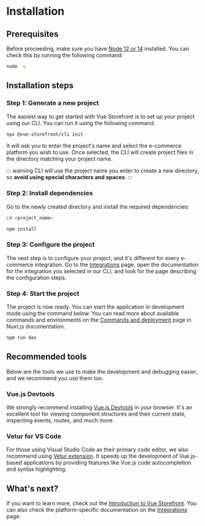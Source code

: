 # Installation

## Prerequisites

Before proceeding, make sure you have [Node 12 or 14](https://nodejs.org/en/) installed. You can check this by running the following command:

```bash
node -v
```

## Installation steps

### Step 1: Generate a new project

The easiest way to get started with Vue Storefront is to set up your project using our CLI. You can run it using the following command:

```bash
npx @vue-storefront/cli init
```

It will ask you to enter the project's name and select the e-commerce platform you wish to use. Once selected, the CLI will create project files in the directory matching your project name.

::: warning
CLI will use the project name you enter to create a new directory, so **avoid using special characters and spaces**.
:::

### Step 2: Install dependencies

Go to the newly created directory and install the required dependencies:

```bash
cd <project_name>

npm install
```

### Step 3: Configure the project

The next step is to configure your project, and it's different for every e-commerce integration. Go to the [Integrations](/integrations/) page, open the documentation for the integration you selected in our CLI, and look for the page describing the configuration steps.

### Step 4: Start the project

The project is now ready. You can start the application in development mode using the command below. You can read more about available commands and environments on the [Commands and deployment](https://nuxtjs.org/docs/2.x/get-started/commands/) page in Nuxt.js documentation.

```bash
npm run dev
```

## Recommended tools

Below are the tools we use to make the development and debugging easier, and we recommend you use them too.

### Vue.js Devtools

We strongly recommend installing [Vue.js Devtools](https://devtools.vuejs.org/guide/installation.html) in your browser. It's an excellent tool for viewing component structures and their current state, inspecting events, routes, and much more.

### Vetur for VS Code

For those using Visual Studio Code as their primary code editor, we also recommend using [Vetur extension](https://marketplace.visualstudio.com/items?itemName=octref.vetur).
It speeds up the development of Vue.js-based applications by providing features like Vue.js code autocompletion and syntax highlighting.

## What's next?

If you want to learn more, check out the [Introduction to Vue Storefront](/getting-started/introduction.html). You can also check the platform-specific documentation on the [Integrations](/integrations/) page.
